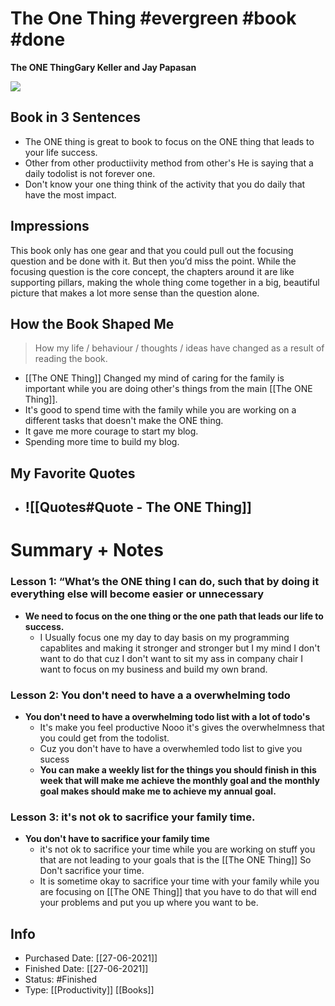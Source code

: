 # The One Thing #evergreen  #book #done 
**The ONE ThingGary Keller and Jay Papasan**

![](https://images-na.ssl-images-amazon.com/images/I/41tB+pEx-5L._SY344_BO1,204,203,200_.jpg)

## Book in 3 Sentences
- The ONE thing is great to book to focus on the ONE thing that leads to your life success.
- Other from other productiivity method from other's He is saying that a daily todolist is not forever one. 
- Don't know your one thing think of the activity that you do daily that have the most impact.


## Impressions
This book only has one gear and that you could pull out the focusing question and be done with it. But then you’d miss the point. While the focusing question is the core concept, the chapters around it are like supporting pillars, making the whole thing come together in a big, beautiful picture that makes a lot more sense than the question alone.


## How the Book Shaped Me

> How my life / behaviour / thoughts / ideas have changed as a result of reading the book.

- [[The ONE Thing]] Changed my mind of caring for the family is important while you are doing other's things from the main [[The ONE Thing]].
- It's good to spend time with the family while you are working on a different tasks that doesn't make the ONE thing.
- It gave me more courage to start my blog.
- Spending more time to build my blog.




## My Favorite Quotes
- ## ![[Quotes#Quote - The ONE Thing]]



# Summary + Notes

### Lesson 1: “What’s the ONE thing I can do, such that by doing it everything else will become easier or unnecessary
- **We need to focus on the one thing or the one path that leads our life to success.**
	- I Usually focus one my day to day basis on my programming capablites and making it stronger and stronger but I my mind I don't want to do that cuz I don't want to sit my ass in company chair I want to focus on my business and build my own brand.

### Lesson 2:  You don't need to have a a overwhelming todo
- **You don't need to have a overwhelming todo list with a lot of todo's**
	- It's make you feel productive Nooo it's gives  the overwhelmness that you could get from the todolist.
	- Cuz you don't have to have a overwhemled todo list to give you sucess 
	- **You can make a weekly list for the things you should finish in this week that will make me achieve the monthly goal and the monthly goal makes should make me to achieve my annual goal.**

### Lesson 3: it's not ok to sacrifice your family time.
- **You don't have to sacrifice your family time**
	- it's not ok to sacrifice your time while you are working on stuff you that are not leading to your goals that is the [[The ONE Thing]] So Don't sacrifice your time.
	- It is sometime okay to sacrifice your time with your family while you are focusing on [[The ONE Thing]] that you have to do that will end your problems and put you up where you want to be.



## Info 
- Purchased Date: [[27-06-2021]]
- Finished Date: [[27-06-2021]]
- Status: #Finished 
- Type: [[Productivity]] [[Books]] 





 
